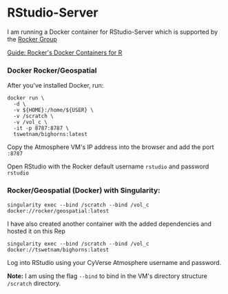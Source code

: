 # RStudio-Server

I am running a Docker container for RStudio-Server which is supported by the [Rocker Group](https://hub.docker.com/r/rocker/geospatial/)

[Guide: Rocker's Docker Containers for R](https://journal.r-project.org/archive/2017/RJ-2017-065/RJ-2017-065.pdf)

### Docker Rocker/Geospatial

After you've installed Docker, run:

```
docker run \
  -d \
  -v ${HOME}:/home/${USER} \
  -v /scratch \
  -v /vol_c \
  -it -p 8787:8787 \
  tswetnam/bighorns:latest
```

Copy the Atmosphere VM's IP address into the browser and add the port `:8787` 

Open RStudio with the Rocker default username `rstudio` and password `rstudio`

### Rocker/Geospatial (Docker) with Singularity:

```
singularity exec --bind /scratch --bind /vol_c docker://rocker/geospatial:latest 
```

I have also created another container with the added dependencies and hosted it on this Rep

```
singularity exec --bind /scratch --bind /vol_c docker://tswetnam/bighorns:latest
```

Log into RStudio using your CyVerse Atmosphere username and password.

**Note:** I am using the flag `--bind` to bind in the VM's directory structure `/scratch` directory. 
